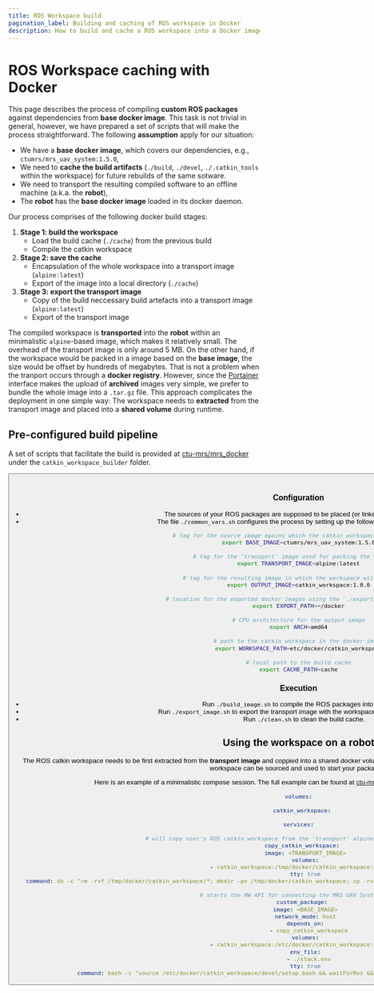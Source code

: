```yaml
---
title: ROS Workspace build
pagination_label: Building and caching of ROS workspace in Docker
description: How to build and cache a ROS workspace into a Docker image
---
```


# ROS Workspace caching with Docker

This page describes the process of compiling **custom ROS packages** against dependencies from **base docker image**.
This task is not trivial in general, however, we have prepared a set of scripts that will make the process straightforward.
The following **assumption** apply for our situation:

* We have a **base docker image**, which covers our dependencies, e.g., `ctumrs/mrs_uav_system:1.5.0`,
* We need to **cache the build artifacts** (`./build`, `./devel`, `./.catkin_tools` within the workspace) for future rebuilds of the same sotware.
* We need to transport the resulting compiled software to an offline machine (a.k.a. the **robot**),
* The **robot** has the **base docker image** loaded in its docker daemon.

Our process comprises of the following docker build stages:

1. **Stage 1: build the workspace**
    * Load the build cache (`./cache`) from the previous build
    * Compile the catkin workspace
2. **Stage 2: save the cache**
    * Encapsulation of the whole workspace into a transport image (`alpine:latest`)
    * Export of the image into a local directory (`./cache`)
3. **Stage 3: export the transport image**
    * Copy of the build neccessary build artefacts into a transport image (`alpine:latest`)
    * Export of the transport image

The compiled workspace is **transported** into the **robot** within an minimalistic `alpine`-based image, which makes it relatively small.
The overhead of the transport image is only around 5 MB.
On the other hand, if the workspace would be packed in a image based on the **base image**, the size would be offset by hundreds of megabytes.
That is not a problem when the tranport occurs through a **docker registry**.
However, since the [Portainer](../32-portainer/index.md) interface makes the upload of **archived** images very simple, we prefer to bundle the whole image into a `.tar.gz` file.
This approach complicates the deployment in one simple way: The workspace needs to **extracted** from the transport image and placed into a **shared volume** during runtime.

## Pre-configured build pipeline

A set of scripts that facilitate the build is provided at [ctu-mrs/mrs_docker](https://github.com/ctu-mrs/mrs_docker) under the `catkin_workspace_builder` folder.

<Button label="🔗 ctu-mrs/mrs_docker repository" link="https://github.com/ctu-mrs/mrs_docker" block /><br />

### Configuration

* The sources of your ROS packages are supposed to be placed (or linked) into the `./src` folder.
* The file `./common_vars.sh` configures the process by setting up the following environment variables:
```bash
# tag for the source image agains which the catkin workspace will be built
export BASE_IMAGE=ctumrs/mrs_uav_system:1.5.0

# tag for the 'transport' image used for packing the workspace
export TRANSPORT_IMAGE=alpine:latest

# tag for the resulting image in which the workspace will be packged
export OUTPUT_IMAGE=catkin_workspace:1.0.0

# location for the exported docker images using the `./export_image.sh` script
export EXPORT_PATH=~/docker

# CPU architecture for the output image
export ARCH=amd64

# path to the catkin workspace in the docker image
export WORKSPACE_PATH=etc/docker/catkin_workspace

# local path to the build cache
export CACHE_PATH=cache
```

### Execution

* Run `./build_image.sh` to compile the ROS packages into the image.
* Run `./export_image.sh` to export the transport image with the workspace to the export destination.
* Run `./clean.sh` to clean the build cache.

## Using the workspace on a robot

The ROS catkin workspace needs to be first extracted from the **transport image** and coppied into a shared docker volume.
Then, a container can be started using the **base image** and the workspace can be sourced and used to start your packages.

Here is an example of a minimalistic compose session.
The full example can be found at [ctu-mrs/mrs_docker/compose/custom_workspace](https://github.com/ctu-mrs/mrs_docker/compose/custom_workspace)
```yaml
volumes:

  catkin_workspace:

services:

  # will copy user's ROS catkin workspace from the 'transport' alpine image to a shared volume
  copy_catkin_workspace:
    image: <TRANSPORT_IMAGE>
    volumes:
      - catkin_workspace:/tmp/docker/catkin_workspace:consistent
    tty: true
    command: sh -c "rm -rvf /tmp/docker/catkin_workspace/*; mkdir -pv /tmp/docker/catkin_workspace; cp -rv /etc/docker/catkin_workspace/* /tmp/docker/catkin_workspace/"

  # starts the HW API for connecting the MRS UAV System to PX4
  custom_package:
    image: <BASE_IMAGE>
    network_mode: host
    depends_on:
      - copy_catkin_workspace
    volumes:
      - catkin_workspace:/etc/docker/catkin_workspace:consistent
    env_file:
      - ./stack.env
    tty: true
    command: bash -c "source /etc/docker/catkin_workspace/devel/setup.bash && waitForRos && roslaunch <my_package> <my_launchfile>.launch"
```
